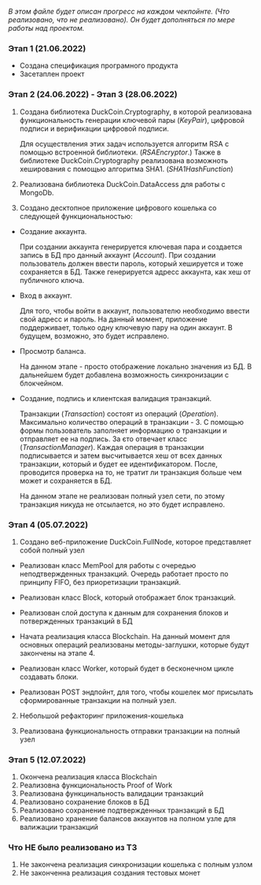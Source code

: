 ﻿_В этом файле будет описан прогресс на каждом чекпойнте. (Что реализовано, что не реализовано). 
Он будет дополняться по мере работы над проектом._

### Этап 1 (21.06.2022)

- Создана спецификация програмного продукта
- Засетаплен проект

### Этап 2 (24.06.2022) - Этап 3 (28.06.2022)

1. Создана библиотека DuckCoin.Cryptography, в которой реализована 
   функциональность генерации ключевой пары (_KeyPair_), цифровой подписи
   и верификации цифровой подписи. 
   
   Для осуществления этих задач используется
   алгоритм RSA с помощью встроенной библиотеки. (_RSAEncryptor_.)
   Также в библиотеке DuckCoin.Cryptography реализована возможноть 
   хеширования с помощью алгоритма SHA1. (_SHA1HashFunction_)
   

2. Реализована библиотека DuckCoin.DataAccess для работы с MongoDb.


3. Создано десктопное приложение цифрового кошелька со следующей функциональностью:
- Создание аккаунта. 
  
   При создании аккаунта генерируется ключевая пара и создается
     запись в БД про данный аккаунт (_Account_). При создании пользователь должен ввести пароль, 
     который хешируется и тоже сохраняется в БД. Также генерируется адресс аккаунта,
     как хеш от публичного ключа.
   

- Вход в аккаунт. 
  
   Для того, чтобы войти в аккаунт, пользователю необходимо ввести 
   свой адресс и пароль. На данный момент, приложение поддерживает, только одну
     ключевую пару на один аккаунт. В будущем, возможно, это будет исправлено.


- Просмотр баланса.
  
   На данном этапе - просто отображение локально значения из БД. 
  В дальнейшем будет добавлена возможность синхронизации с блокчейном.
  

- Создание, подпись и клиентская валидация транзакций.

   Транзакции (_Transaction_) состоят из операций (_Operation_). 
  Максимально количество операций в транзакции - 3. 
  С помощью формы пользователь заполняет информацию о транзакции и отправляет ее 
  на подпись. За єто отвечает класс (_TransactionManager_). Каждая операция в 
  транзакции подписывается и затем высчитывается хеш от всех данных 
  транзакции, который и будет ее идентификатором.
  После, проводится проверка на то, не тратит ли транзакция больше чем может и 
  сохраняется в БД.
  
   На данном этапе не реализован полный узел сети, по этому транзакция 
  никуда не отсылается, но это будет исправлено.
  
### Этап 4 (05.07.2022)

1. Создано веб-приложение DuckCoin.FullNode, которое представляет собой полный узел

- Реализован класс MemPool для работы с очередью неподтвержденных транзакций.
Очередь работает просто по принципу FIFO, без приоретизации транзакций.


- Реализован класс Block, который отображает блок транзакций.


- Реализован слой доступа к данным для сохранения блоков и потвержденных 
транзакций в БД


- Начата реализация класса Blockchain. На данный момент для основных операций 
реализованы методы-заглушки, которые будут закончены на этапе 4.


- Реализован класс Worker, который будет в бесконечном цикле создавать блоки.


- Реализован POST эндпойнт, для того, чтобы кошелек мог присылать сформированные
транзакции на полный узел.


2. Небольшой рефакторинг приложения-кошелька


3. Реализована функциональность  отправки транзакции на полный узел


### Этап 5 (12.07.2022)

1. Окончена реализация класса Blockchain
2. Реализовна функциональность Proof of Work
3. Реализована функцинальность валидации транзакций
4. Реализовано сохранение блоков в БД
5. Реализовано сохранение подтвержденных транзакций в БД
6. Реализовано хранение балансов аккаунтов на полном узле для валижации транзакций


### Что НЕ было реализовано из ТЗ
1. Не закончена реализация синхронизации кошелька с полным узлом
2. Не законченна реализация создания тестовых монет
